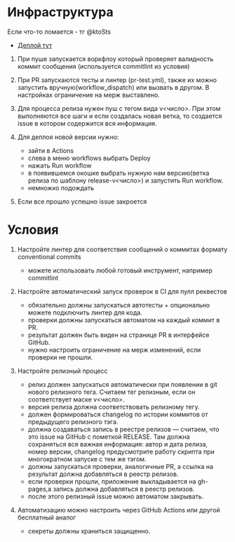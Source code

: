 # Инфраструктура

Если что-то ломается - тг @ktoSts

- [Деплой тут](https://kantikyang.github.io/infost/)

1. При пуше запускается воркфлоу который проверяет валидность коммит сообщения (используется commitlint из условия)

2. При PR запускаются тесты и линтер (pr-test.yml), также их можно запустить вручную(workflow_dispatch) или вызвать в другом. В настройках ограничение на мерж выставлено.

3. Для процесса релиза нужен пуш с тегом вида v<число>. При этом выполняются все шаги и если создалась новая ветка, то создается issue в котором содержится вся информация.

4. Для деплоя новой версии нужно:

   - зайти в Actions
   - слева в меню workflows выбрать Deploy
   - нажать Run workflow
   - в появившемся окошке выбрать нужную нам версию(ветка релиза по шаблону release-v<число>) и запустить Run workflow.
   - немножко подождать

5. Если все прошло успешно issue закроется

# Условия

1. Настройте линтер для соответствия сообщений о коммитах формату conventional commits

   - можете использовать любой готовый инструмент, например commitlint

2. Настройте автоматический запуск проверок в CI для пулл реквестов

   - обязательно должны запускаться автотесты + опционально можете подключить линтер для кода.
   - проверки должны запускаться автоматом на каждый коммит в PR.
   - результат должен быть виден на странице PR в интерфейсе GitHub.
   - нужно настроить ограничение на мерж изменений, если проверки не прошли.

3. Настройте релизный процесс

   - релиз должен запускаться автоматически при появлении в git нового релизного тега. Считаем тег релизным, если он соответствует маске v<число>.
   - версия релиза должна соответствовать релизному тегу.
   - должен формироваться changelog по истории коммитов от предыдущего релизного тэга.
   - должна создаваться запись в реестре релизов — считаем, что это issue на GitHub с пометкой RELEASE. Там должна сохраняться вся важная информация: автор и дата релиза, номер версии, changelog предусмотрите работу скрипта при многократном запуске с тем же тэгом.
   - должны запускаться проверки, аналогичные PR, а ссылка на результат должна добавляться в реестр релизов.
   - если проверки прошли, приложение выкладывается на gh-pages,а запись должна добавляться в реестр релизов.
   - после этого релизный issue можно автоматом закрывать.

4. Автоматизацию можно настроить через GitHub Actions или другой бесплатный аналог
   - секреты должны храниться защищенно.
